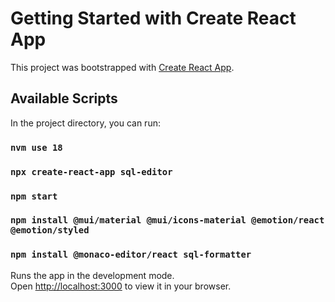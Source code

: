 # Getting Started with Create React App

This project was bootstrapped with [Create React App](https://github.com/facebook/create-react-app).

## Available Scripts

In the project directory, you can run:
### `nvm use 18 `
### `npx create-react-app sql-editor`
### `npm start`
### `npm install @mui/material @mui/icons-material @emotion/react @emotion/styled`
### `npm install @monaco-editor/react sql-formatter`


Runs the app in the development mode.\
Open [http://localhost:3000](http://localhost:3000) to view it in your browser.

